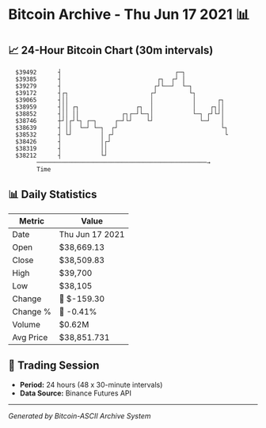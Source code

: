 # Bitcoin Archive - Thu Jun 17 2021 📊

## 📈 24-Hour Bitcoin Chart (30m intervals)

```
  $39492      ┤                                ┌─┐             
  $39385      ┤                           ┌┐  ┌┘ │             
  $39279      ┤                          ┌┘└──┘  └─┐           
  $39172      ┤┌┐                       ┌┘         └┐          
  $39065      ┤││                       │           │      ┌┐  
  $38959      ┤││ ┌┐                ┌┐  │           │    ┌┐││  
  $38852      ┤││ ││            ┌┐┌─┘└─┐│           └─┐ ┌┘└┘│  
  $38746      ┼┘│┌┘└┐ ┌─┐     ┌─┘└┘    └┘             └─┘   │  
  $38639      ┤ ││  └─┘ └─┐  ┌┘                             └┐ 
  $38532      ┤ └┘        │ ┌┘                               └ 
  $38426      ┤           │┌┘                                  
  $38319      ┤           ││                                   
  $38212      ┤           └┘                                   
        ────────────────────────────────────────────────→
        Time
```

## 📊 Daily Statistics

| Metric | Value |
|--------|-------|
| Date | Thu Jun 17 2021 |
| Open | $38,669.13 |
| Close | $38,509.83 |
| High | $39,700 |
| Low | $38,105 |
| Change | 🔴 $-159.30 |
| Change % | 🔴 -0.41% |
| Volume | $0.62M |
| Avg Price | $38,851.731 |

## 📅 Trading Session

- **Period:** 24 hours (48 x 30-minute intervals)
- **Data Source:** Binance Futures API

---
*Generated by Bitcoin-ASCII Archive System*
